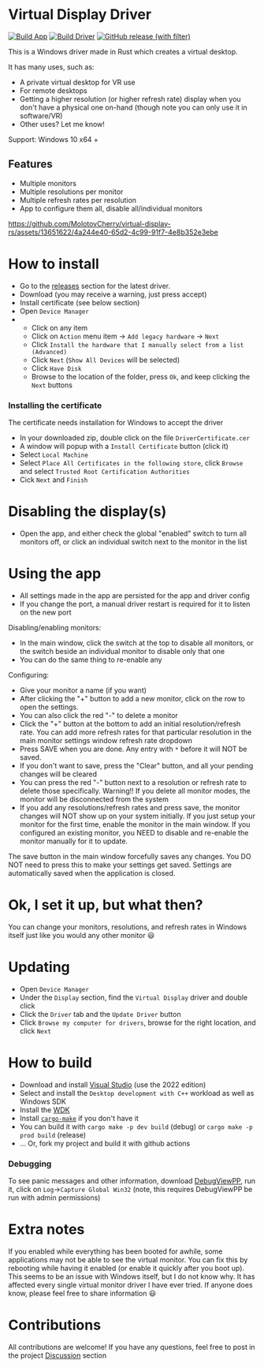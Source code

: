 # Virtual Display Driver

[![Build App](https://github.com/MolotovCherry/virtual-display-rs/actions/workflows/build-app.yml/badge.svg?event=push)](https://github.com/MolotovCherry/virtual-display-rs/actions/workflows/build-app.yml) [![Build Driver](https://github.com/MolotovCherry/virtual-display-rs/actions/workflows/build-driver.yml/badge.svg?event=push)](https://github.com/MolotovCherry/virtual-display-rs/actions/workflows/build-driver.yml) [![GitHub release (with filter)](https://img.shields.io/github/v/release/MolotovCherry/virtual-display-rs)](https://github.com/MolotovCherry/virtual-display-rs/releases)

This is a Windows driver made in Rust which creates a virtual desktop.

It has many uses, such as:
- A private virtual desktop for VR use
- For remote desktops
- Getting a higher resolution (or higher refresh rate) display when you don't have a physical one on-hand (though note you can only use it in software/VR)
- Other uses? Let me know!

Support: Windows 10 x64 +

## Features
- Multiple monitors
- Multiple resolutions per monitor
- Multiple refresh rates per resolution
- App to configure them all, disable all/individual monitors

https://github.com/MolotovCherry/virtual-display-rs/assets/13651622/4a244e40-65d2-4c99-91f7-4e8b352e3ebe

# How to install
- Go to the [releases](https://github.com/MolotovCherry/virtual-display-rs/releases) section for the latest driver.
- Download (you may receive a warning, just press accept)
- Install certificate (see below section)
- Open `Device Manager`
- - Click on any item
  - Click on `Action` menu item -> `Add legacy hardware` -> `Next`
  - Click `Install the hardware that I manually select from a list (Advanced)`
  - Click `Next` (`Show All Devices` will be selected)
  - Click `Have Disk`
  - Browse to the location of the folder, press `Ok`, and keep clicking the `Next` buttons

### Installing the certificate
The certificate needs installation for Windows to accept the driver
- In your downloaded zip, double click on the file `DriverCertificate.cer`
- A window will popup with a `Install Certificate` button (click it)
- Select `Local Machine`
- Select `Place All Certificates in the following store`, click `Browse` and select `Trusted Root Certification Authorities`
- Cick `Next` and `Finish`

# Disabling the display(s)
- Open the app, and either check the global "enabled" switch to turn all monitors off, or click an individual switch next to the monitor in the list

# Using the app
- All settings made in the app are persisted for the app and driver config
- If you change the port, a manual driver restart is required for it to listen on the new port

Disabling/enabling monitors:
- In the main window, click the switch at the top to disable all monitors, or the switch beside an individual monitor to disable only that one
- You can do the same thing to re-enable any

Configuring:
- Give your monitor a name (if you want)
- After clicking the "+" button to add a new monitor, click on the row to open the settings.
- You can also click the red "-" to delete a monitor
- Click the "+" button at the bottom to add an initial resolution/refresh rate. You can add more refresh rates for that particular resolution in the main monitor settings window refresh rate dropdown
- Press SAVE when you are done. Any entry with `*` before it will NOT be saved.
- If you don't want to save, press the "Clear" button, and all your pending changes will be cleared
- You can press the red "-" button next to a resolution or refresh rate to delete those specifically. Warning!! If you delete all monitor modes, the monitor will be disconnected from the system
- If you add any resolutions/refresh rates and press save, the monitor changes will NOT show up on your system initially. If you just setup your monitor for the first time, enable the monitor in the main window. If you configured an existing monitor, you NEED to disable and re-enable the monitor manually for it to update.

The save button in the main window forcefully saves any changes. You DO NOT need to press this to make your settings get saved. Settings are automatically saved when the application is closed.

# Ok, I set it up, but what then?
You can change your monitors, resolutions, and refresh rates in Windows itself just like you would any other monitor 😃

# Updating
- Open `Device Manager`
- Under the `Display` section, find the `Virtual Display` driver and double click
- Click the `Driver` tab and the `Update Driver` button
- Click `Browse my computer for drivers`, browse for the right location, and click `Next`

# How to build
- Download and install [Visual Studio](https://visualstudio.microsoft.com/downloads/) (use the 2022 edition)
- Select and install the `Desktop development with C++` workload as well as Windows SDK
- Install the [WDK](https://learn.microsoft.com/en-us/windows-hardware/drivers/download-the-wdk)
- Install [`cargo-make`](https://github.com/sagiegurari/cargo-make) if you don't have it
- You can build it with `cargo make -p dev build` (debug) or `cargo make -p prod build` (release)
- ... Or, fork my project and build it with github actions

### Debugging
To see panic messages and other information, download [DebugViewPP](https://github.com/CobaltFusion/DebugViewPP), run it, click on `Log`->`Capture Global Win32` (note, this requires DebugViewPP be run with admin permissions)

# Extra notes
If you enabled while everything has been booted for awhile, some applications may not be able to see the virtual monitor. You can fix this by rebooting while having it enabled (or enable it quickly after you boot up). This seems to be an issue with Windows itself, but I do not know why. It has affected every single virtual monitor driver I have ever tried. If anyone does know, please feel free to share information 😃

# Contributions
All contributions are welcome! If you have any questions, feel free to post in the project [Discussion](https://github.com/MolotovCherry/virtual-display-rs/discussions) section
